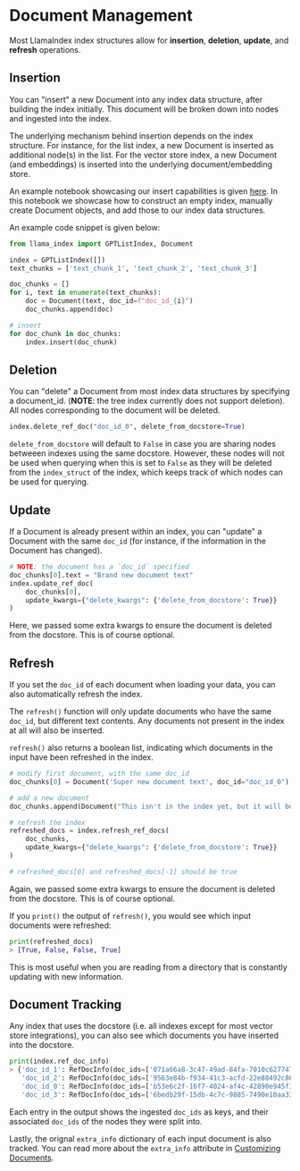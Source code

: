 # Document Management

Most LlamaIndex index structures allow for **insertion**, **deletion**, **update**, and **refresh** operations.

## Insertion

You can "insert" a new Document into any index data structure, after building the index initially. This document will be broken down into nodes and ingested into the index.

The underlying mechanism behind insertion depends on the index structure. For instance, for the list index, a new Document is inserted as additional node(s) in the list.
For the vector store index, a new Document (and embeddings) is inserted into the underlying document/embedding store.

An example notebook showcasing our insert capabilities is given [here](https://github.com/jerryjliu/llama_index/blob/main/examples/paul_graham_essay/InsertDemo.ipynb).
In this notebook we showcase how to construct an empty index, manually create Document objects, and add those to our index data structures.

An example code snippet is given below:

```python
from llama_index import GPTListIndex, Document

index = GPTListIndex([])
text_chunks = ['text_chunk_1', 'text_chunk_2', 'text_chunk_3']

doc_chunks = []
for i, text in enumerate(text_chunks):
    doc = Document(text, doc_id=f"doc_id_{i}")
    doc_chunks.append(doc)

# insert
for doc_chunk in doc_chunks:
    index.insert(doc_chunk)
```

## Deletion

You can "delete" a Document from most index data structures by specifying a document_id. (**NOTE**: the tree index currently does not support deletion). All nodes corresponding to the document will be deleted.

```python
index.delete_ref_doc("doc_id_0", delete_from_docstore=True)
```

`delete_from_docstore` will default to `False` in case you are sharing nodes betweeen indexes using the same docstore. However, these nodes will not be used when querying when this is set to `False` as they will be deleted from the `index_struct` of the index, which keeps track of which nodes can be used for querying.

## Update

If a Document is already present within an index, you can "update" a Document with the same `doc_id` (for instance, if the information in the Document has changed).

```python
# NOTE: the document has a `doc_id` specified
doc_chunks[0].text = "Brand new document text"
index.update_ref_doc(
    doc_chunks[0], 
    update_kwargs={"delete_kwargs": {'delete_from_docstore': True}}
)
```

Here, we passed some extra kwargs to ensure the document is deleted from the docstore. This is of course optional.

## Refresh

If you set the `doc_id` of each document when loading your data, you can also automatically refresh the index.

The `refresh()` function will only update documents who have the same `doc_id`, but different text contents. Any documents not present in the index at all will also be inserted.

`refresh()` also returns a boolean list, indicating which documents in the input have been refreshed in the index.

```python
# modify first document, with the same doc_id
doc_chunks[0] = Document('Super new document text', doc_id="doc_id_0")

# add a new document
doc_chunks.append(Document("This isn't in the index yet, but it will be soon!", doc_id="doc_id_3"))

# refresh the index
refreshed_docs = index.refresh_ref_docs(
    doc_chunks,
    update_kwargs={"delete_kwargs": {'delete_from_docstore': True}}
)

# refreshed_docs[0] and refreshed_docs[-1] should be true
```

Again, we passed some extra kwargs to ensure the document is deleted from the docstore. This is of course optional.

If you `print()` the output of `refresh()`, you would see which input documents were refreshed:

```python
print(refreshed_docs)
> [True, False, False, True]
```

This is most useful when you are reading from a directory that is constantly updating with new information.

## Document Tracking

Any index that uses the docstore (i.e. all indexes except for most vector store integrations), you can also see which documents you have inserted into the docstore. 

```python
print(index.ref_doc_info)
> {'doc_id_1': RefDocInfo(doc_ids=['071a66a8-3c47-49ad-84fa-7010c6277479'], extra_info={}), 
   'doc_id_2': RefDocInfo(doc_ids=['9563e84b-f934-41c3-acfd-22e88492c869'], extra_info={}), 
   'doc_id_0': RefDocInfo(doc_ids=['b53e6c2f-16f7-4024-af4c-42890e945f36'], extra_info={}), 
   'doc_id_3': RefDocInfo(doc_ids=['6bedb29f-15db-4c7c-9885-7490e10aa33f'], extra_info={})}
```

Each entry in the output shows the ingested `doc_ids` as keys, and their associated `doc_ids` of the nodes they were split into. 

Lastly, the orignal `extra_info` dictionary of each input document is also tracked. You can read more about the `extra_info` attribute in [Customizing Documents](../customization/custom_documents.md).
